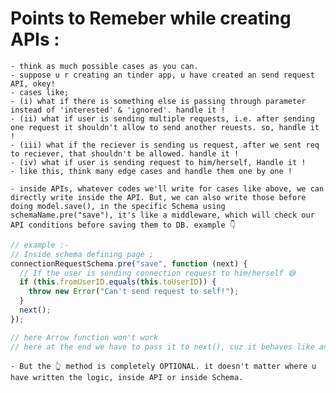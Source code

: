 # Points to Remeber while creating APIs :

    - think as much possible cases as you can.
    - suppose u r creating an tinder app, u have created an send request API, okey!
    - cases like;
    - (i) what if there is something else is passing through parameter instead of 'interested' & 'ignored'. handle it !
    - (ii) what if user is sending multiple requests, i.e. after sending one request it shouldn't allow to send another reuests. so, handle it !
    - (iii) what if the reciever is sending us request, after we sent req to reciever, that shouldn't be allowed. handle it !
    - (iv) what if user is sending request to him/herself, Handle it !
    - like this, think many edge cases and handle them one by one !

    - inside APIs, whatever codes we'll write for cases like above, we can directly write inside the API. But, we can also write those before doing model.save(), in the specific Schema using schemaName.pre("save"), it's like a middleware, which will check our API conditions before saving them to DB. example 👇

```js
// example :-
// Inside schema defining page ;
connectionRequestSchema.pre("save", function (next) {
  // If the user is sending connection request to him/herself 😅
  if (this.fromUserID.equals(this.toUserID)) {
    throw new Error("Can't send request to self!");
  }
  next();
});

// here Arrow function won't work
// here at the end we have to pass it to next(), cuz it behaves like an Middleware !
```

    - But the 👆 method is completely OPTIONAL. it doesn't matter where u have written the logic, inside API or inside Schema.
